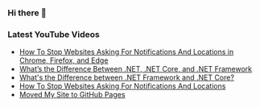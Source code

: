 ### Hi there 👋


<!--
**benrick/benrick** is a ✨ _special_ ✨ repository because its `README.md` (this file) appears on your GitHub profile.

Here are some ideas to get you started:

- 🔭 I’m currently working on ...
- 🌱 I’m currently learning ...
- 👯 I’m looking to collaborate on ...
- 🤔 I’m looking for help with ...
- 💬 Ask me about ...
- 📫 How to reach me: ...
- 😄 Pronouns: he/him
- ⚡ Fun fact: ...
-->

### Latest YouTube Videos
<!-- BLOG-POST-LIST:START -->
- [How To Stop Websites Asking For Notifications And Locations in Chrome, Firefox, and Edge](https://www.youtube.com/watch?v=pHPRgzICsEA)
- [What’s the Difference Between .NET, .NET Core, and .NET Framework](https://brendoneus.com/post/Difference-Between-DotNet-DotNetCore-DotNetFramework/)
- [What&#39;s the Difference between .NET Framework and .NET Core?](https://www.youtube.com/watch?v=dLRd_LjVjNs)
- [How To Stop Websites Asking For Notifications And Locations](https://brendoneus.com/post/Stop-Websites-Asking-For-Notifications-And-Locations/)
- [Moved My Site to GitHub Pages](https://brendoneus.com/post/Moved-My-Site-to-GitHub-Pages/)
<!-- BLOG-POST-LIST:END -->
